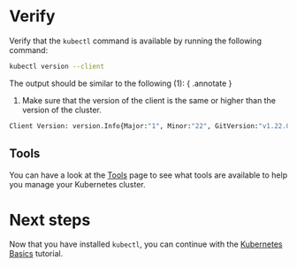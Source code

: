 # Verify
Verify that the `kubectl` command is available by running the following command:
```bash
kubectl version --client
```
The output should be similar to the following (1):
{ .annotate }

1.  Make sure that the version of the client is the same or higher than the version of the cluster.

```bash
Client Version: version.Info{Major:"1", Minor:"22", GitVersion:"v1.22.0", GitCommit:"cde122dc4477e5e9c5f8833d2fb01c8807a0a2b1", GitTreeState:"clean", BuildDate:"2021-06-17T20:20:38Z", GoVersion:"go1.16.5", Compiler:"gc", Platform:"linux/amd64"}
```

## Tools
You can have a look at the [Tools](tools.md) page to see what tools are available to help you manage your Kubernetes cluster.

# Next steps
Now that you have installed `kubectl`, you can continue with the [Kubernetes Basics](../kubernetes-basics/index.md) tutorial.
